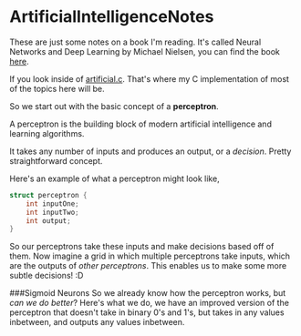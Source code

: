 # ArtificialIntelligenceNotes
These are just some notes on a book I'm reading. It's called Neural Networks and Deep Learning by Michael Nielsen, you can find the book [here](neuralnetworksanddeeplearning.com).


If you look inside of [artificial.c](https://github.com/DavidAwad/ArtificialIntelligenceNotes/blob/master/artificial.c). That's where my C implementation of most of the topics here will be.


So we start out with the basic concept of a **perceptron**.

A perceptron is the building block of modern artificial intelligence and learning algorithms.

It takes any number of inputs and produces an output, or a *decision*. Pretty straightforward concept.

Here's an example of what a perceptron might look like,

```C
struct perceptron {
    int inputOne;
    int inputTwo;
    int output;
}
```

So our perceptrons take these inputs and make decisions based off of them. Now imagine a grid in which multiple perceptrons take inputs, which are the outputs of *other perceptrons*. This enables us to make some more subtle decisions! :D 

###Sigmoid Neurons
So we already know how the perceptron works, but *can we do better*?
Here's what we do, we have an improved version of the perceptron that doesn't take in binary 0's and 1's, but takes in any values inbetween, and outputs any values inbetween. 

